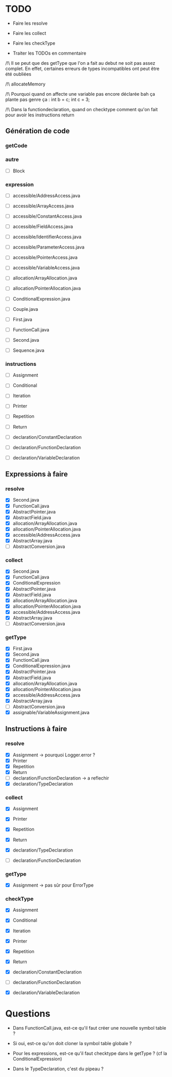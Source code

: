 # TODO
- Faire les resolve
- Faire les collect
- Faire les checkType

- Traiter les TODOs en commentaire

/!\ Il se peut que des getType que l'on a fait au debut ne soit pas assez complet.
En effet, certaines erreurs de types incompatibles ont peut être été oubliées

/!\ allocateMemory

/!\ Pourquoi quand on affecte une variable pas encore déclarée bah ça plante pas
genre ça : int b = c; int c = 3;

/!\ Dans la functiondeclaration, quand on checktype comment qu'on fait pour avoir les instructions return

## Génération de code
### getCode

### autre
- [ ] Block

### expression
- [ ] accessible/AddressAccess.java
- [ ] accessible/ArrayAccess.java
- [ ] accessible/ConstantAccess.java
- [ ] accessible/FieldAccess.java
- [ ] accessible/IdentifierAccess.java
- [ ] accessible/ParameterAccess.java
- [ ] accessible/PointerAccess.java
- [ ] accessible/VariableAccess.java
  
- [ ] allocation/ArrayAllocation.java
- [ ] allocation/PointerAllocation.java

- [ ] ConditionalExpression.java
- [ ] Couple.java
- [ ] First.java
- [ ] FunctionCall.java
- [ ] Second.java
- [ ] Sequence.java


### instructions
- [ ] Assignment
- [ ] Conditional
- [ ] Iteration
- [ ] Printer
- [ ] Repetition
- [ ] Return

- [ ] declaration/ConstantDeclaration
- [ ] declaration/FunctionDeclaration
- [ ] declaration/VariableDeclaration



## Expressions à faire

### resolve

- [x] Second.java
- [x] FunctionCall.java
- [x] AbstractPointer.java
- [x] AbstractField.java
- [x] allocation/ArrayAllocation.java
- [x] allocation/PointerAllocation.java
- [x] accessible/AddressAccess.java
- [x] AbstractArray.java
- [ ] AbstractConversion.java

### collect
- [x] Second.java 
- [x] FunctionCall.java
- [x] ConditionalExpression
- [x] AbstractPointer.java
- [x] AbstractField.java
- [x] allocation/ArrayAllocation.java
- [x] allocation/PointerAllocation.java
- [x] accessible/AddressAccess.java
- [x] AbstractArray.java
- [ ] AbstractConversion.java

### getType
- [x] First.java
- [x] Second.java
- [x] FunctionCall.java
- [x] ConditionalExpression.java
- [x] AbstractPointer.java
- [x] AbstractField.java
- [x] allocation/ArrayAllocation.java
- [x] allocation/PointerAllocation.java
- [x] accessible/AddressAccess.java
- [x] AbstractArray.java
- [ ] AbstractConversion.java
- [x] assignable/VariableAssignment.java

## Instructions à faire


### resolve
- [x] Assignment -> pourquoi Logger.error ?
- [x] Printer
- [x] Repetition
- [x] Return
- [ ] declaration/FunctionDeclaration -> a reflechir
- [x] declaration/TypeDeclaration

### collect
- [x] Assignment
- [x] Printer
- [x] Repetition
- [x] Return
- [x] declaration/TypeDeclaration

- [ ] declaration/FunctionDeclaration

### getType
- [x] Assignment -> pas sûr pour ErrorType

### checkType
- [x] Assignment
- [x] Conditional
- [x] Iteration
- [x] Printer
- [x] Repetition
- [x] Return

- [x] declaration/ConstantDeclaration
- [ ] declaration/FunctionDeclaration
- [x] declaration/VariableDeclaration


# Questions
- Dans FunctionCall.java, est-ce qu'il faut créer une nouvelle symbol table ?
- Si oui, est-ce qu'on doit cloner la symbol table globale ?
- Pour les expressions, est-ce qu'il faut checktype dans le getType ? (cf la ConditionalExpression)

- Dans le TypeDeclaration, c'est du pipeau ?